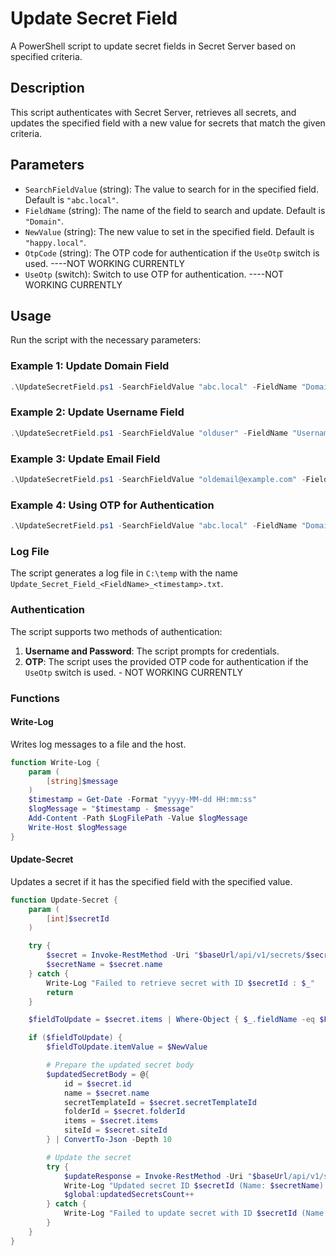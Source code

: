 # Update Secret Field

A PowerShell script to update secret fields in Secret Server based on specified criteria.

## Description

This script authenticates with Secret Server, retrieves all secrets, and updates the specified field with a new value for secrets that match the given criteria.

## Parameters

- `SearchFieldValue` (string): The value to search for in the specified field. Default is `"abc.local"`.
- `FieldName` (string): The name of the field to search and update. Default is `"Domain"`.
- `NewValue` (string): The new value to set in the specified field. Default is `"happy.local"`.
- `OtpCode` (string): The OTP code for authentication if the `UseOtp` switch is used. ----NOT WORKING CURRENTLY
- `UseOtp` (switch): Switch to use OTP for authentication. ----NOT WORKING CURRENTLY

## Usage

Run the script with the necessary parameters:

### Example 1: Update Domain Field

```powershell
.\UpdateSecretField.ps1 -SearchFieldValue "abc.local" -FieldName "Domain" -NewValue "happy.local"
```

### Example 2: Update Username Field

```powershell
.\UpdateSecretField.ps1 -SearchFieldValue "olduser" -FieldName "Username" -NewValue "newuser"
```

### Example 3: Update Email Field

```powershell
.\UpdateSecretField.ps1 -SearchFieldValue "oldemail@example.com" -FieldName "Email" -NewValue "newemail@example.com"
```

### Example 4: Using OTP for Authentication

```powershell
.\UpdateSecretField.ps1 -SearchFieldValue "abc.local" -FieldName "Domain" -NewValue "happy.local" -OtpCode "123456" -UseOtp
```

### Log File

The script generates a log file in `C:\temp` with the name `Update_Secret_Field_<FieldName>_<timestamp>.txt`.

### Authentication

The script supports two methods of authentication:

1. **Username and Password**: The script prompts for credentials.
2. **OTP**: The script uses the provided OTP code for authentication if the `UseOtp` switch is used. - NOT WORKING CURRENTLY

### Functions

#### Write-Log

Writes log messages to a file and the host.

```powershell
function Write-Log {
    param (
        [string]$message
    )
    $timestamp = Get-Date -Format "yyyy-MM-dd HH:mm:ss"
    $logMessage = "$timestamp - $message"
    Add-Content -Path $LogFilePath -Value $logMessage
    Write-Host $logMessage
}
```

#### Update-Secret

Updates a secret if it has the specified field with the specified value.

```powershell
function Update-Secret {
    param (
        [int]$secretId
    )

    try {
        $secret = Invoke-RestMethod -Uri "$baseUrl/api/v1/secrets/$secretId" -Headers $headers -Method Get
        $secretName = $secret.name
    } catch {
        Write-Log "Failed to retrieve secret with ID $secretId : $_"
        return
    }

    $fieldToUpdate = $secret.items | Where-Object { $_.fieldName -eq $FieldName -and $_.itemValue -eq $SearchFieldValue }

    if ($fieldToUpdate) {
        $fieldToUpdate.itemValue = $NewValue

        # Prepare the updated secret body
        $updatedSecretBody = @{
            id = $secret.id
            name = $secret.name
            secretTemplateId = $secret.secretTemplateId
            folderId = $secret.folderId
            items = $secret.items
            siteId = $secret.siteId
        } | ConvertTo-Json -Depth 10

        # Update the secret
        try {
            $updateResponse = Invoke-RestMethod -Uri "$baseUrl/api/v1/secrets/$secretId" -Headers $headers -Method Put -Body $updatedSecretBody -ContentType "application/json"
            Write-Log "Updated secret ID $secretId (Name: $secretName) with new $FieldName value '$NewValue'."
            $global:updatedSecretsCount++
        } catch {
            Write-Log "Failed to update secret with ID $secretId (Name: $secretName): $_"
        }
    }
}
```
